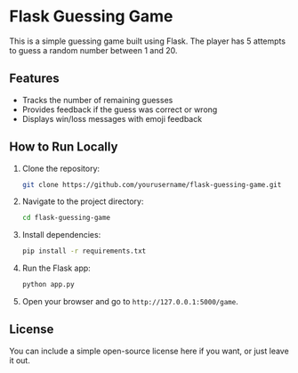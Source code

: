 # Flask Guessing Game

This is a simple guessing game built using Flask. The player has 5 attempts to guess a random number between 1 and 20.

## Features
- Tracks the number of remaining guesses
- Provides feedback if the guess was correct or wrong
- Displays win/loss messages with emoji feedback

## How to Run Locally

1. Clone the repository:
   ```bash
   git clone https://github.com/yourusername/flask-guessing-game.git
   ```

2. Navigate to the project directory:
   ```bash
   cd flask-guessing-game
   ```

3. Install dependencies:
   ```bash
   pip install -r requirements.txt
   ```

4. Run the Flask app:
   ```bash
   python app.py
   ```

5. Open your browser and go to `http://127.0.0.1:5000/game`.

## License
You can include a simple open-source license here if you want, or just leave it out.

